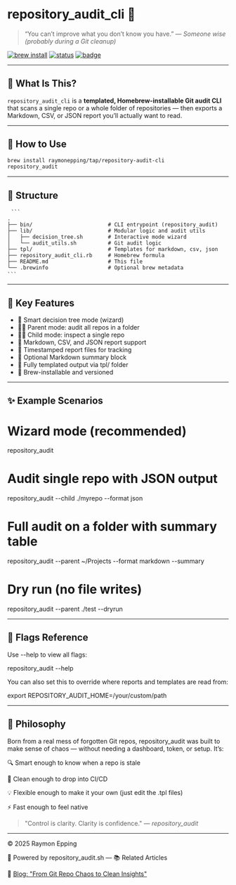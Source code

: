 # repository_audit_cli 🧠

> “You can’t improve what you don’t know you have.” — *Someone wise (probably during a Git cleanup)*

[![brew install](https://img.shields.io/badge/brew--install-success-green?logo=homebrew&style=flat-square)](https://github.com/raymonepping/repository_audit_cli)
[![status](https://img.shields.io/badge/ci-auto--generated-blue?style=flat-square)](./sanity_check_report.md)
[![badge](https://img.shields.io/badge/git--audit-wizard🧙‍♂️-critical?logo=github&style=flat-square)](https://medium.com/continuous-insights/from-git-repo-chaos-to-clean-insights-repository-audit-aa4c8696794e)

---

## 🎯 What Is This?

`repository_audit_cli` is a **templated, Homebrew-installable Git audit CLI** that scans a single repo or a whole folder of repositories — then exports a Markdown, CSV, or JSON report you’ll actually want to read.

---

## 🧰 How to Use

```bash
brew install raymonepping/tap/repository-audit-cli
repository_audit
```

---

## 📂 Structure
<pre> <code>``` 
.
├── bin/                        # CLI entrypoint (repository_audit)
├── lib/                        # Modular logic and audit utils
│   ├── decision_tree.sh        # Interactive mode wizard
│   └── audit_utils.sh          # Git audit logic
├── tpl/                        # Templates for markdown, csv, json
├── repository_audit_cli.rb     # Homebrew formula
├── README.md                   # This file
└── .brewinfo                   # Optional brew metadata
```</code> </pre>

---

## 🔑 Key Features

- 🧠 Smart decision tree mode (wizard)
- 👴🏻 Parent mode: audit all repos in a folder
- 👶🏼 Child mode: inspect a single repo
- 📄 Markdown, CSV, and JSON report support
- 💾 Timestamped report files for tracking
- 🧾 Optional Markdown summary block
- 🧩 Fully templated output via tpl/ folder
- 🍺 Brew-installable and versioned

---

## ✨ Example Scenarios

# Wizard mode (recommended)
repository_audit

# Audit single repo with JSON output
repository_audit --child ./myrepo --format json

# Full audit on a folder with summary table
repository_audit --parent ~/Projects --format markdown --summary

# Dry run (no file writes)
repository_audit --parent ./test --dryrun

---

## 🚧 Flags Reference
Use --help to view all flags:

repository_audit --help

You can also set this to override where reports and templates are read from:

export REPOSITORY_AUDIT_HOME=/your/custom/path

--- 

## 🧠 Philosophy
Born from a real mess of forgotten Git repos, repository_audit was built to make sense of chaos — without needing a dashboard, token, or setup. It’s:

🔍 Smart enough to know when a repo is stale

🧼 Clean enough to drop into CI/CD

💡 Flexible enough to make it your own (just edit the .tpl files)

⚡ Fast enough to feel native

> "Control is clarity. Clarity is confidence." — *repository_audit*

---

© 2025 Raymon Epping

🧠 Powered by repository_audit.sh — 📚 Related Articles

📖 [Blog: "From Git Repo Chaos to Clean Insights"](https://medium.com/continuous-insights/from-git-repo-chaos-to-clean-insights-repository-audit-aa4c8696794e)  